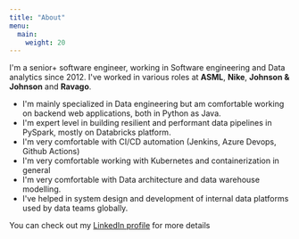 ```yaml
---
title: "About"
menu:
  main:
    weight: 20
---
```


I'm a senior+ software engineer, working in Software engineering and Data analytics since 2012. I've worked in various roles at  **ASML**, **Nike**, **Johnson & Johnson** and **Ravago**. 

* I'm mainly specialized in Data engineering but am comfortable working on backend web applications, both in Python as Java. 
* I'm expert level in building resilient and performant data pipelines in PySpark, mostly on Databricks platform. 
* I'm very comfortable with CI/CD automation (Jenkins, Azure Devops, Github Actions)
* I'm very comfortable working with Kubernetes and containerization in general
* I'm very comfortable with Data architecture and data warehouse modelling.
* I've helped in system design and development of internal data platforms used by data teams globally.


You can check out my [LinkedIn profile](https://www.linkedin.com/in/sven-hofstede-864a9656/) for more details
